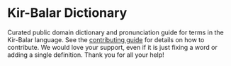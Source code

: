 
# Kir-Balar Dictionary

Curated public domain dictionary and pronunciation guide for terms in the Kir-Balar language. See the [contributing guide](https://github.com/drumworkteam/term/blob/make/.github/contributing.md) for details on how to contribute. We would love your support, even if it is just fixing a word or adding a single definition. Thank you for all your help!